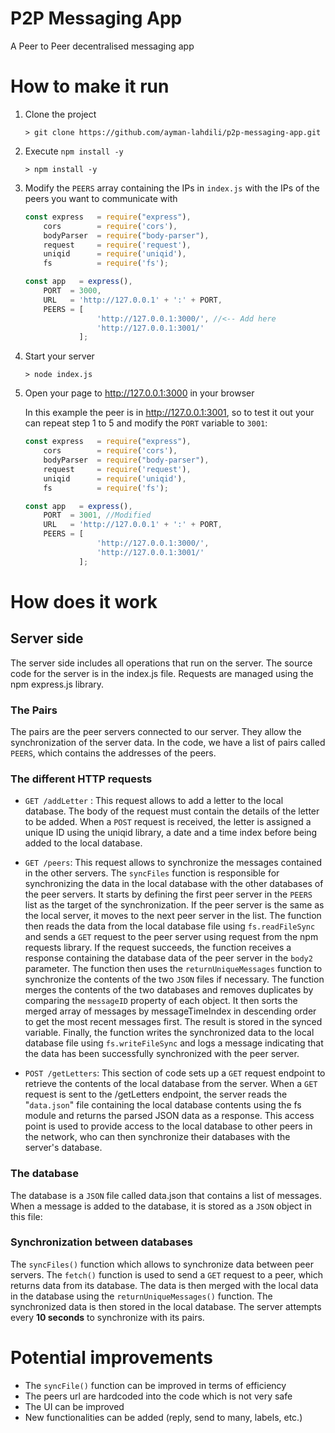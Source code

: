 # P2P Messaging App

 A Peer to Peer decentralised messaging app

 # How to make it run

 1. Clone the project
    
    ```
    > git clone https://github.com/ayman-lahdili/p2p-messaging-app.git
    ```

2. Execute `npm install -y`
    ```
    > npm install -y
    ```

3. Modify the `PEERS` array containing the IPs in `index.js` with the IPs of the peers you want to communicate with
    ```js
    const express   = require("express"),
        cors        = require('cors'),
        bodyParser  = require("body-parser"),
        request     = require('request'),
        uniqid      = require('uniqid'),
        fs          = require('fs');

    const app   = express(),
        PORT  = 3000,
        URL   = 'http://127.0.0.1' + ':' + PORT,
        PEERS = [
                    'http://127.0.0.1:3000/', //<-- Add here
                    'http://127.0.0.1:3001/' 
                ];
    ```

4. Start your server
    ```
    > node index.js
    ```

5. Open your page to http://127.0.0.1:3000 in your browser

    In this example the peer is in http://127.0.0.1:3001, so to test it out your can repeat step 1 to 5 and modify the `PORT` variable to `3001`:

    ```js
    const express   = require("express"),
        cors        = require('cors'),
        bodyParser  = require("body-parser"),
        request     = require('request'),
        uniqid      = require('uniqid'),
        fs          = require('fs');

    const app   = express(),
        PORT  = 3001, //Modified
        URL   = 'http://127.0.0.1' + ':' + PORT,
        PEERS = [
                    'http://127.0.0.1:3000/',
                    'http://127.0.0.1:3001/' 
                ];
    ```


# How does it work

## Server side
The server side includes all operations that run on the server. The source code for the server is in the index.js file. Requests are managed using the npm express.js library.

### The Pairs
The pairs are the peer servers connected to our server. They allow the synchronization of the server data. In the code, we have a list of pairs called `PEERS`, which contains the addresses of the peers.

### The different HTTP requests
- `GET /addLetter` : This request allows to add a letter to the local database. The body of the request must contain the details of the letter to be added. When a `POST` request is received, the letter is assigned a unique ID using the uniqid library, a date and a time index before being added to the local database.

- `GET /peers`: This request allows to synchronize the messages contained in the other servers. The `syncFiles` function is responsible for synchronizing the data in the local database with the other databases of the peer servers. It starts by defining the first peer server in the `PEERS` list as the target of the synchronization. If the peer server is the same as the local server, it moves to the next peer server in the list. The function then reads the data from the local database file using `fs.readFileSync` and sends a `GET` request to the peer server using request from the npm requests library. If the request succeeds, the function receives a response containing the database data of the peer server in the `body2` parameter. 
The function then uses the `returnUniqueMessages` function to synchronize the contents of the two `JSON` files if necessary. The function merges the contents of the two databases and removes duplicates by comparing the `messageID` property of each object. It then sorts the merged array of messages by messageTimeIndex in descending order to get the most recent messages first. The result is stored in the synced variable.
Finally, the function writes the synchronized data to the local database file using `fs.writeFileSync` and logs a message indicating that the data has been successfully synchronized with the peer server.

- `POST /getLetters`: This section of code sets up a `GET` request endpoint to retrieve the contents of the local database from the server. When a `GET` request is sent to the /getLetters endpoint, the server reads the "`data.json`" file containing the local database contents using the fs module and returns the parsed JSON data as a response. This access point is used to provide access to the local database to other peers in the network, who can then synchronize their databases with the server's database.

### The database
The database is a `JSON` file called data.json that contains a list of messages. When a message is added to the database, it is stored as a `JSON` object in this file:

### Synchronization between databases
The `syncFiles()` function which allows to synchronize data between peer servers. The `fetch()` function is used to send a `GET` request to a peer, which returns data from its database. The data is then merged with the local data in the database using the `returnUniqueMessages()` function. The synchronized data is then stored in the local database.
The server attempts every **10 seconds** to synchronize with its pairs.


# Potential improvements
* The `syncFile()` function can be improved in terms of efficiency
* The peers url are hardcoded into the code which is not very safe
* The UI can be improved
* New functionalities can be added (reply, send to many, labels, etc.)